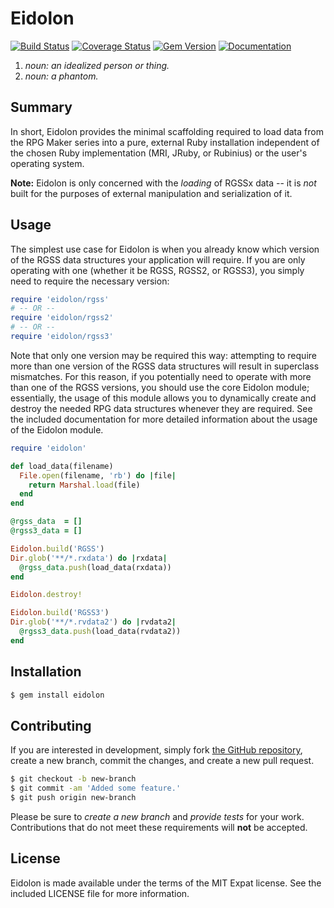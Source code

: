 # Eidolon
[![Build Status](https://travis-ci.org/sesvxace/eidolon.svg?branch=master)][travis]
[![Coverage Status](https://coveralls.io/repos/sesvxace/eidolon/badge.png?branch=master)][coverage]
[![Gem Version](https://badge.fury.io/rb/eidolon.svg)][gem]
[![Documentation](http://b.repl.ca/v1/yard-docs-blue.png)][yard]

1. _noun: an idealized person or thing._
2. _noun: a phantom._

## Summary
In short, Eidolon provides the minimal scaffolding required to load data from the RPG Maker series into a pure, external Ruby installation independent of the chosen Ruby implementation (MRI, JRuby, or Rubinius) or the user's operating system.

**Note:** Eidolon is only concerned with the _loading_ of RGSSx data -- it is _not_ built for the purposes of external manipulation and serialization of it.

## Usage
The simplest use case for Eidolon is when you already know which version of the RGSS data structures your application will require. If you are only operating with one (whether it be RGSS, RGSS2, or RGSS3), you simply need to require the necessary version:

```ruby
require 'eidolon/rgss'
# -- OR --
require 'eidolon/rgss2'
# -- OR --
require 'eidolon/rgss3'
```

Note that only one version may be required this way: attempting to require more than one version of the RGSS data structures will result in superclass mismatches. For this reason, if you potentially need to operate with more than one of the RGSS versions, you should use the core Eidolon module; essentially, the usage of this module allows you to dynamically create and destroy the needed RPG data structures whenever they are required. See the included documentation for more detailed information about the usage of the Eidolon module.

```ruby
require 'eidolon'

def load_data(filename)
  File.open(filename, 'rb') do |file|
    return Marshal.load(file)
  end
end

@rgss_data  = []
@rgss3_data = []

Eidolon.build('RGSS')
Dir.glob('**/*.rxdata') do |rxdata|
  @rgss_data.push(load_data(rxdata))
end

Eidolon.destroy!

Eidolon.build('RGSS3')
Dir.glob('**/*.rvdata2') do |rvdata2|
  @rgss3_data.push(load_data(rvdata2))
end
```

## Installation
```sh
$ gem install eidolon
```

## Contributing
If you are interested in development, simply fork [the GitHub repository][eidolon], create a new branch, commit the changes, and create a new pull request.

```sh
$ git checkout -b new-branch
$ git commit -am 'Added some feature.'
$ git push origin new-branch
```

Please be sure to _create a new branch_ and _provide tests_ for your work. Contributions that do not meet these requirements will **not** be accepted.

## License
Eidolon is made available under the terms of the MIT Expat license. See the included LICENSE file for more information.

[coverage]: https://coveralls.io/r/sesvxace/eidolon?branch=master
[eidolon]:  https://github.com/sesvxace/eidolon
[gem]:      http://badge.fury.io/rb/eidolon
[travis]:   https://travis-ci.org/sesvxace/eidolon
[yard]:     http://rubydoc.info/gems/eidolon/frames